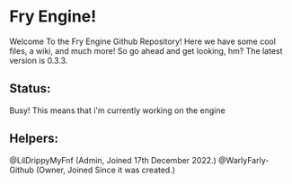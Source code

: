 # Fry Engine!
Welcome To the Fry Engine Github Repository! Here we have some cool files, a wiki, and much more! So go ahead and get looking, hm? The latest version is 0.3.3.
## Status:
Busy! This means that i'm currently working on the engine
## Helpers:
@LilDrippyMyFnf (Admin, Joined 17th December 2022.)
@WarlyFarly-Github (Owner, Joined Since it was created.)

